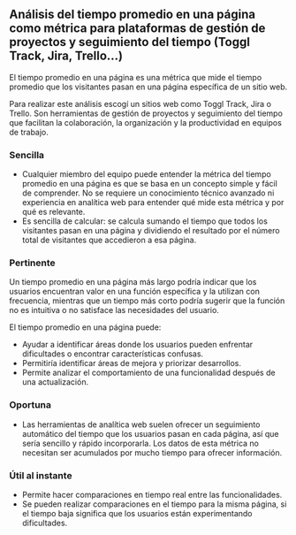 ## Análisis del tiempo promedio en una página como métrica para plataformas de gestión de proyectos y seguimiento del tiempo (Toggl Track, Jira, Trello...)



El tiempo promedio en una página es una métrica que mide el tiempo  promedio que los visitantes pasan en una página específica de un sitio web. 

Para realizar este análisis escogí un sitios web como Toggl Track, Jira o Trello.  Son herramientas de gestión de proyectos y seguimiento del tiempo que facilitan la colaboración, la organización y la productividad en equipos de trabajo. 

### Sencilla

- Cualquier miembro del equipo puede entender la métrica del tiempo promedio en una página es que se basa en un concepto simple y fácil de comprender. No se requiere un conocimiento técnico avanzado ni experiencia en analítica web para entender qué mide esta métrica y por qué es relevante.
- Es sencilla de calcular: se calcula sumando el tiempo que todos los visitantes pasan en una página y dividiendo el resultado por el número total de visitantes que accedieron a esa página.

### Pertinente

Un tiempo promedio en una página más largo podría indicar que los usuarios encuentran valor en una función específica y la utilizan con frecuencia, mientras que un tiempo más corto podría sugerir que la función no es intuitiva o no satisface las necesidades del usuario. 

El tiempo promedio en una página puede:

- Ayudar a identificar áreas donde los usuarios pueden enfrentar dificultades o encontrar características confusas. 
- Permitiría identificar áreas de mejora y priorizar desarrollos.
- Permite analizar el comportamiento de una funcionalidad después de una actualización.

### Oportuna

- Las herramientas de analítica web suelen ofrecer un seguimiento automático del tiempo que los usuarios pasan en cada página, así que sería sencillo y rápido incorporarla. Los datos de esta métrica no necesitan ser acumulados por mucho tiempo para ofrecer información.

### Útil al instante

- Permite hacer comparaciones en tiempo real entre las funcionalidades.
- Se pueden realizar comparaciones en el tiempo para la misma página, si el tiempo baja significa que los usuarios están experimentando dificultades.



